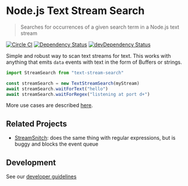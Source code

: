 # Node.js Text Stream Search

> Searches for occurrences of a given search term in a Node.js text stream

[![Circle CI](https://circleci.com/gh/kevgo/node-text-stream-search.svg?style=shield)](https://circleci.com/gh/kevgo/node-text-stream-search)
[![Dependency Status](https://david-dm.org/originate/node-text-stream-search.svg)](https://david-dm.org/originate/node-text-stream-search)
[![devDependency Status](https://david-dm.org/originate/node-text-stream-search/dev-status.svg)](https://david-dm.org/originate/node-text-stream-search#info=devDependencies)

Simple and robust way to scan text streams for text.
This works with anything that emits `data` events with text
in the form of Buffers or strings.

```javascript
import StreamSearch from "text-stream-search"

const streamSearch = new TextStreamSearch(myStream)
await streamSearch.waitForText("hello")
await streamSearch.waitForRegex("listening at port d+")
```

More use cases are described [here](features/wait.feature).

## Related Projects

- [StreamSnitch](https://github.com/dmotz/stream-snitch): does the same thing with regular expressions,
  but is buggy and blocks the event queue

## Development

See our [developer guidelines](CONTRIBUTING.md)
